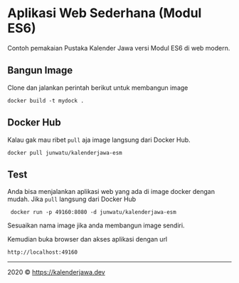 # Aplikasi Web Sederhana (Modul ES6)

Contoh pemakaian Pustaka Kalender Jawa versi Modul ES6 di web modern.

## Bangun Image
Clone dan jalankan perintah berikut untuk membangun image

```
docker build -t mydock .
```


## Docker Hub
Kalau gak mau ribet `pull` aja image langsung dari Docker Hub.

```
docker pull junwatu/kalenderjawa-esm
```

## Test
Anda bisa menjalankan aplikasi web yang ada di image docker dengan mudah. Jika `pull` langsung dari Docker Hub

```
 docker run -p 49160:8080 -d junwatu/kalenderjawa-esm
```

Sesuaikan nama image jika anda membangun image sendiri.

Kemudian buka browser dan akses aplikasi dengan url

```http://localhost:49160```

---

2020 © https://kalenderjawa.dev
